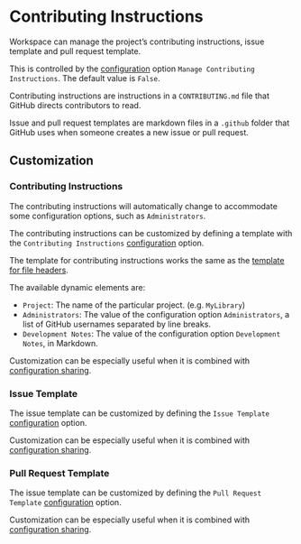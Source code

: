 <!--
 Contributing Instructions.md

 This source file is part of the Workspace open source project.
 https://github.com/SDGGiesbrecht/Workspace#workspace

 Copyright ©2017–2018 Jeremy David Giesbrecht and the Workspace project contributors.

 Soli Deo gloria.

 Licensed under the Apache Licence, Version 2.0.
 See http://www.apache.org/licenses/LICENSE-2.0 for licence information.
 -->

# Contributing Instructions

Workspace can manage the project’s contributing instructions, issue template and pull request template.

This is controlled by the [configuration](Configuring%20Workspace.md) option `Manage Contributing Instructions`. The default value is `False`.

Contributing instructions are instructions in a `CONTRIBUTING.md` file that GitHub directs contributors to read.

Issue and pull request templates are markdown files in a `.github` folder that GitHub uses when someone creates a new issue or pull request.

## Customization

### Contributing Instructions

The contributing instructions will automatically change to accommodate some configuration options, such as `Administrators`.

The contributing instructions can be customized by defining a template with the `Contributing Instructions` [configuration](Configuring%20Workspace.md) option.

The template for contributing instructions works the same as the [template for file headers](File%20Headers.md#customization).

The available dynamic elements are:

- `Project`: The name of the particular project. (e.g. `MyLibrary`)
- `Administrators`: The value of the configuration option `Administrators`, a list of GitHub usernames separated by line breaks.
- `Development Notes`: The value of the configuration option `Development Notes`, in Markdown.

Customization can be especially useful when it is combined with [configuration sharing](Configuring%20Workspace.md#sharing-configurations-between-projects).

### Issue Template

The issue template can be customized by defining the `Issue Template` [configuration](Configuring%20Workspace.md) option.

Customization can be especially useful when it is combined with [configuration sharing](Configuring%20Workspace.md#sharing-configurations-between-projects).

### Pull Request Template

The issue template can be customized by defining the `Pull Request Template` [configuration](Configuring%20Workspace.md) option.

Customization can be especially useful when it is combined with [configuration sharing](Configuring%20Workspace.md#sharing-configurations-between-projects).
